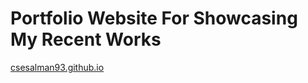 # Portfolio Website For Showcasing My Recent Works

<a href="https://csesalman93.github.io">csesalman93.github.io</a>
